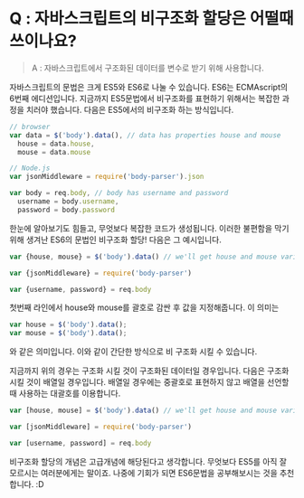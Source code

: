 # Q : 자바스크립트의 비구조화 할당은 어떨때 쓰이나요?

> A : 자바스크립트에서 구조화된 데이터를 변수로 받기 위해 사용합니다.

자바스크립트의 문법은 크게 ES5와 ES6로 나눌 수 있습니다. ES6는 ECMAscript의 6번째 에디션입니다. 지금까지 ES5문법에서 비구조화를 표현하기 위해서는 복잡한 과정을 치러야 했습니다. 다음은 ES5에서의 비구조화 하는 방식입니다.
```javascript
// browser
var data = $('body').data(), // data has properties house and mouse
  house = data.house,
  mouse = data.mouse

// Node.js
var jsonMiddleware = require('body-parser').json

var body = req.body, // body has username and password
  username = body.username,
  password = body.password
```
한눈에 알아보기도 힘들고, 무엇보다 복잡한 코드가 생성됩니다. 이러한 불편함을 막기위해 생겨난 ES6의 문법인 비구조화 할당! 다음은 그 예시입니다.
```javascript
var {house, mouse} = $('body').data() // we'll get house and mouse variables

var {jsonMiddleware} = require('body-parser')

var {username, password} = req.body
```
첫번째 라인에서 house와 mouse를 괄호로 감싼 후 값을 지정해줍니다. 이 의미는 
```javascript
var house = $('body').data();
var mouse = $('body').data();
```
와 같은 의미입니다. 이와 같이 간단한 방식으로 비 구조화 시킬 수 있습니다.

지금까지 위의 경우는 구조화 시킬 것이 구조화된 데이터일 경우입니다. 다음은 구조화 시킬 것이 배열일 경우입니다. 배열일 경우에는 중괄호로 표현하지 않고 배열을 선언할 때 사용하는 대괄호를 이용합니다.
```javascript
var [house, mouse] = $('body').data() // we'll get house and mouse variables

var [jsonMiddleware] = require('body-parser')

var [username, password] = req.body
```

비구조화 할당의 개념은 고급개념에 해당된다고 생각합니다. 무엇보다 ES5를 아직 잘 모르시는 여러분에게는 말이죠. 나중에 기회가 되면 ES6문법을 공부해보시는 것을 추천합니다. :D